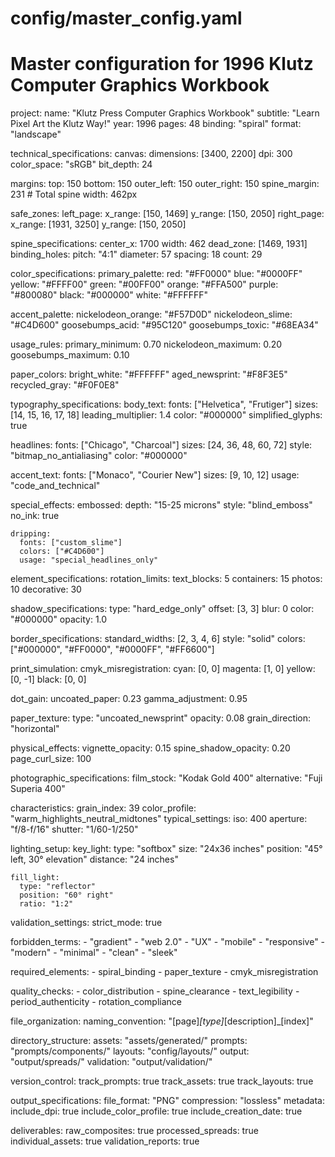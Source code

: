 # config/master_config.yaml
# Master configuration for 1996 Klutz Computer Graphics Workbook

project:
  name: "Klutz Press Computer Graphics Workbook"
  subtitle: "Learn Pixel Art the Klutz Way!"
  year: 1996
  pages: 48
  binding: "spiral"
  format: "landscape"
  
technical_specifications:
  canvas:
    dimensions: [3400, 2200]
    dpi: 300
    color_space: "sRGB"
    bit_depth: 24
  
  margins:
    top: 150
    bottom: 150
    outer_left: 150
    outer_right: 150
    spine_margin: 231  # Total spine width: 462px
  
  safe_zones:
    left_page:
      x_range: [150, 1469]
      y_range: [150, 2050]
    right_page:
      x_range: [1931, 3250]
      y_range: [150, 2050]
  
  spine_specifications:
    center_x: 1700
    width: 462
    dead_zone: [1469, 1931]
    binding_holes:
      pitch: "4:1"
      diameter: 57
      spacing: 18
      count: 29

color_specifications:
  primary_palette:
    red: "#FF0000"
    blue: "#0000FF"
    yellow: "#FFFF00"
    green: "#00FF00"
    orange: "#FFA500"
    purple: "#800080"
    black: "#000000"
    white: "#FFFFFF"
  
  accent_palette:
    nickelodeon_orange: "#F57D0D"
    nickelodeon_slime: "#C4D600"
    goosebumps_acid: "#95C120"
    goosebumps_toxic: "#68EA34"
  
  usage_rules:
    primary_minimum: 0.70
    nickelodeon_maximum: 0.20
    goosebumps_maximum: 0.10
  
  paper_colors:
    bright_white: "#FFFFFF"
    aged_newsprint: "#F8F3E5"
    recycled_gray: "#F0F0E8"

typography_specifications:
  body_text:
    fonts: ["Helvetica", "Frutiger"]
    sizes: [14, 15, 16, 17, 18]
    leading_multiplier: 1.4
    color: "#000000"
    simplified_glyphs: true
  
  headlines:
    fonts: ["Chicago", "Charcoal"]
    sizes: [24, 36, 48, 60, 72]
    style: "bitmap_no_antialiasing"
    color: "#000000"
  
  accent_text:
    fonts: ["Monaco", "Courier New"]
    sizes: [9, 10, 12]
    usage: "code_and_technical"
  
  special_effects:
    embossed:
      depth: "15-25 microns"
      style: "blind_emboss"
      no_ink: true
    
    dripping:
      fonts: ["custom_slime"]
      colors: ["#C4D600"]
      usage: "special_headlines_only"

element_specifications:
  rotation_limits:
    text_blocks: 5
    containers: 15
    photos: 10
    decorative: 30
  
  shadow_specifications:
    type: "hard_edge_only"
    offset: [3, 3]
    blur: 0
    color: "#000000"
    opacity: 1.0
  
  border_specifications:
    standard_widths: [2, 3, 4, 6]
    style: "solid"
    colors: ["#000000", "#FF0000", "#0000FF", "#FF6600"]

print_simulation:
  cmyk_misregistration:
    cyan: [0, 0]
    magenta: [1, 0]
    yellow: [0, -1]
    black: [0, 0]
  
  dot_gain:
    uncoated_paper: 0.23
    gamma_adjustment: 0.95
  
  paper_texture:
    type: "uncoated_newsprint"
    opacity: 0.08
    grain_direction: "horizontal"
  
  physical_effects:
    vignette_opacity: 0.15
    spine_shadow_opacity: 0.20
    page_curl_size: 100

photographic_specifications:
  film_stock: "Kodak Gold 400"
  alternative: "Fuji Superia 400"
  
  characteristics:
    grain_index: 39
    color_profile: "warm_highlights_neutral_midtones"
    typical_settings:
      iso: 400
      aperture: "f/8-f/16"
      shutter: "1/60-1/250"
  
  lighting_setup:
    key_light:
      type: "softbox"
      size: "24x36 inches"
      position: "45° left, 30° elevation"
      distance: "24 inches"
    
    fill_light:
      type: "reflector"
      position: "60° right"
      ratio: "1:2"

validation_settings:
  strict_mode: true
  
  forbidden_terms:
    - "gradient"
    - "web 2.0"
    - "UX"
    - "mobile"
    - "responsive"
    - "modern"
    - "minimal"
    - "clean"
    - "sleek"
  
  required_elements:
    - spiral_binding
    - paper_texture
    - cmyk_misregistration
  
  quality_checks:
    - color_distribution
    - spine_clearance
    - text_legibility
    - period_authenticity
    - rotation_compliance

file_organization:
  naming_convention: "[page]_[type]_[description]_[index]"
  
  directory_structure:
    assets: "assets/generated/"
    prompts: "prompts/components/"
    layouts: "config/layouts/"
    output: "output/spreads/"
    validation: "output/validation/"
  
  version_control:
    track_prompts: true
    track_assets: true
    track_layouts: true
    
output_specifications:
  file_format: "PNG"
  compression: "lossless"
  metadata:
    include_dpi: true
    include_color_profile: true
    include_creation_date: true
  
  deliverables:
    raw_composites: true
    processed_spreads: true
    individual_assets: true
    validation_reports: true
